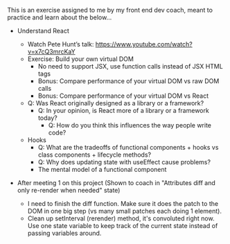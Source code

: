 This is an exercise assigned to me by my front end dev coach, meant to practice and learn about the below...

- Understand React
  - Watch Pete Hunt’s talk: https://www.youtube.com/watch?v=x7cQ3mrcKaY
  - Exercise: Build your own virtual DOM
    - No need to support JSX, use function calls instead of JSX HTML tags
    - Bonus: Compare performance of your virtual DOM vs raw DOM calls
    - Bonus: Compare performance of your virtual DOM vs React
  - Q: Was React originally designed as a library or a framework?
    - Q: In your opinion, is React more of a library or a framework today?
      - Q: How do you think this influences the way people write code?
  - Hooks
    - Q: What are the tradeoffs of functional components + hooks vs class components + lifecycle methods?
    - Q: Why does updating state with useEffect cause problems?
    - The mental model of a functional component

- After meeting 1 on this project (Shown to coach in "Attributes diff and only re-render when needed" state)
  - I need to finish the diff function.  Make sure it does the patch to the DOM in one big step (vs many small patches each doing 1 element).
  - Clean up setInterval (rerender) method, it's convoluted right now.  Use one state variable to keep track of the current state instead of passing variables around.
